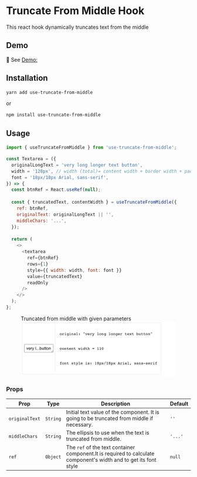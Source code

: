 # Truncate From Middle Hook

This react hook dynamically truncates text from the middle

## Demo

🚀 See [Demo:](https://627404cf0c3c4e0eca49c27d--phenomenal-brigadeiros-2b0d14.netlify.app/)

## Installation

```bash
yarn add use-truncate-from-middle
```

or

```bash
npm install use-truncate-from-middle
```

## Usage

```javascript
import { useTruncateFromMiddle } from 'use-truncate-from-middle';
```

```javascript
const Textarea = ({
  originalLongText = 'very long longer text button',
  width = '128px', // width (total)= content width + border width + padding
  font = '18px/18px Arial, sans-serif',
}) => {
  const btnRef = React.useRef(null);

  const { truncatedText, contentWidth } = useTruncateFromMiddle({
    ref: btnRef,
    originalText: originalLongText || '',
    middleChars: '...',
  });

  return (
    <>
      <textarea
        ref={btnRef}
        rows={1}
        style={{ width: width, font: font }}
        value={truncatedText}
        readOnly
      />
    </>
  );
};
```

<figure>
<figcaption>Truncated  from middle with given parameters</figcaption>
<img src="./assets/capt.png" alt="truncate middle ss"/>
</figure>

### Props

| Prop           | Type     | Description                                                                                                       | Default |
| -------------- | -------- | ----------------------------------------------------------------------------------------------------------------- | ------- |
| `originalText` | `String` | Initial text value of the component. It is going to be truncated from middle if necessary.                        | `''`    |
| `middleChars`  | `String` | The ellipsis to use when the text is truncated from middle.                                                       | `'...'` |
| `ref`          | `Object` | The `ref` of the text container component.It is required to calculate component's width and to get its font style | `null`  |
